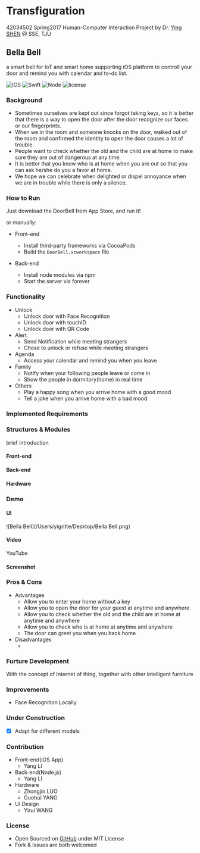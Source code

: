 # Transfiguration
42034502 Spring2017 Human-Computer Interaction Project by Dr. [Ying SHEN](mailto:yingshen@tongji.edu.cn) @ SSE, TJU

## Bella Bell

a smart bell for IoT and smart home supporting iOS platform to controll your door and remind you with calendar and to-do list.

![iOS](https://img.shields.io/badge/iOS-10.3-brightgreen.svg) ![Swift](https://img.shields.io/badge/Swift-3-blue.svg) ![Node](https://img.shields.io/badge/Node-8.0.0-orange.svg) ![license](https://img.shields.io/badge/License-MIT-lightgrey.svg)



### Background

- Sometimes ourselves are kept out since forgot taking keys, so it is better that there is a way to open the door after the door recognize our faces or our fingerprints.
- When we in the room and someone knocks on the door, walked out of the room and confirmed the identity to open the door causes a lot of trouble. 
- People want to check whether the old and the child are at home to make sure they are out of dangerous at any time.
- It is better that you know who is at home when you are out so that you can ask he/she do you a favor at home.
- We hope we can celebrate when delighted or dispel annoyance when we are in trouble while there is only a silence.

### How to Run

Just download the DoorBell from App Store, and run it!

or manually:

- Front-end
  - Install third-party frameworks via CocoaPods
  - Build the ``DoorBell.xcworkspace`` file

- Back-end
  - Install node modules via npm
  - Start the server via forever

### Functionality 

- Unlock
  - Unlock door with Face Recognition
  - Unlock door with touchID
  - Unlock door with QR Code
- Alert
  - Send Notification while meeting strangers
  - Chose to unlock or refuse while meeting strangers
- Agenda
  - Access your calendar and remind you when you leave
- Family
  - Notify when your following people leave or come in
  - Show the people in dormitory(home) in real time
- Others
  - Play a happy song when you arrive home with a good mood
  - Tell a joke when you arrive home with a bad mood

### Implemented Requirements

### Structures & Modules

brief introduction 

#### Front-end

#### Back-end

#### Hardware



### Demo

#### UI

![Bella Bell](/Users/yigritte/Desktop/Bella Bell.png)

#### Video

YouTube

#### Screenshot



### Pros & Cons

- Advantages
  - Allow you to enter your home without a key
  - Allow you to open the door for your guest at anytime and anywhere
  - Allow you to check whether the old and the child are at home at anytime and anywhere
  - Allow you to check who is at home at anytime and anywhere
  - The door can greet you when you back home
- Disadvantages 
  - ​

### Furture Development

With the concept of Internet of thing, together with other intelligent furniture

### Improvements

- Face Recognition Locally

### Under Construction

- [x] Adapt for different models

### Contribution

- Front-end(iOS App)
  - Yang LI
- Back-end(Node.js)
  - Yang LI
- Hardware
  - Zhongjin LUO
  - Guohui YANG
- UI Design
  - Yirui WANG

### License

- Open Sourced on [GitHub](https://github.com/zjzsliyang/Transfiguration) under MIT License
- Fork & Issues are both welcomed